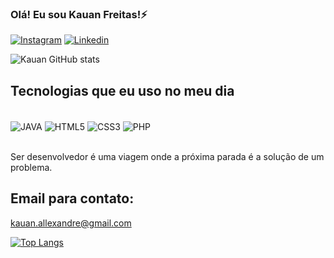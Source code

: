 
### Olá! Eu sou Kauan Freitas!⚡

[![Instagram](https://img.shields.io/badge/Instagram-E4405F?style=for-the-badge&logo=instagram&logoColor=white)](https://www.instagram.com/o.kaauan/)
[![Linkedin](https://img.shields.io/badge/LinkedIn-0077B5?style=for-the-badge&logo=linkedin&logoColor=white)](https://www.linkedin.com/in/kauan-alexandre-1496a61a2/)

![Kauan GitHub stats](https://github-readme-stats.vercel.app/api?username=KauanFreitas&show_icons=true&theme=dark)

## Tecnologias que eu uso no meu dia
<div style="display: inline_block"><br>
<img align="center" alt="JAVA" src="https://img.shields.io/badge/Java-ED8B00?style=for-the-badge&logo=java&logoColor=white"/>
<img align="center" alt="HTML5" src="https://img.shields.io/badge/HTML5-E34F26?style=for-the-badge&logo=html5&logoColor=white"/>
<img align="center" alt="CSS3" src="https://img.shields.io/badge/CSS3-1572B6?style=for-the-badge&logo=css3&logoColor=white"/>
<img align="center" alt="PHP" src="https://img.shields.io/badge/PHP-777BB4?style=for-the-badge&logo=php&logoColor=white"/>
</div><br>

Ser desenvolvedor é uma viagem onde a próxima parada é a solução de um problema.

## Email para contato:
kauan.allexandre@gmail.com 

[![Top Langs](https://github-readme-stats.vercel.app/api/top-langs/?username=KauanFreitas)](https://github.com/anuraghazra/github-readme-stats)
